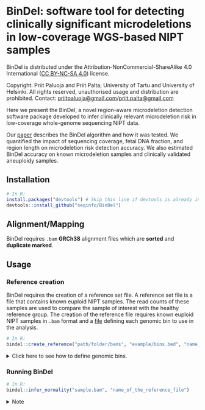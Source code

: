 # BinDel: software tool for detecting clinically significant microdeletions in low-coverage WGS-based NIPT samples
BinDel is distributed under the Attribution-NonCommercial-ShareAlike 4.0 International ([CC BY-NC-SA 4.0](https://creativecommons.org/licenses/by-nc-sa/4.0/)) license.

Copyright: Priit Paluoja and Priit Palta; University of Tartu and University of Helsinki.
All rights reserved, unauthorised usage and distribution are prohibited.
Contact: priitpaluoja@gmail.com/priit.palta@gmail.com



Here we present the BinDel, a novel region-aware microdeletion detection software package developed to infer clinically relevant microdeletion risk in low-coverage whole-genome sequencing NIPT data. 

Our [paper](https://doi.org/10.1101/2022.09.20.22280152) describes the BinDel algorithm and how it was tested. We quantified the impact of sequencing coverage, fetal DNA fraction, and region length on microdeletion risk detection accuracy. We also estimated BinDel accuracy on known microdeletion samples and clinically validated aneuploidy samples. 


## Installation

```R
# In R:
install.packages("devtools") # Skip this line if devtools is already installed
devtools::install_github("seqinfo/BinDel")
```

## Alignment/Mapping
BinDel requires `.bam` **GRCh38** alignment files which are **sorted** and **duplicate marked**.

## Usage
### Reference creation
BinDel requires the creation of a reference set file. A reference set file is a file that contains known euploid NIPT samples. The read counts of these samples are used to compare the sample of interest with the healthy reference group. The creation of the reference file requires known euploid NIPT samples in `.bam` format and
a [file](example/bins.bed) defining each genomic bin to use in the analysis.

```R
# In R:
bindel::create_reference("path/folder/bams", "example/bins.bed", "name_of_the_reference_file")
```

<details><summary> Click here to see how to define genomic bins.</summary>
<p>

Given a file [`example/locations.info.tsv`](example/locations.info.tsv) describing bin lengths (column `length`) for each region of interest, the following Python [script](dividebins.py) bins the input file to [`example/bins.bed`](example/bins.bed):
 
```
python3 dividebins.py --infile example/locations.info.tsv --outfile example/bins.bed
```
The script creates the file [`example/bins.bed`](example/bins.bed), which can be used in the reference file creation.

<details><summary>Notes</summary>
<p>

**Note 1:** Columns `chr`, `start` and `end` must uniquely define each region, e.g. `.bed` file must not contain duplicates. Column `focus` is the name of the region of interest, which means that this column is used for grouping bins. **Having duplicates in .bed leads to anomalies in final high-risk probabilities**.

**Note 2:** GC% correct depends on the number of regions of interest. E.g. if only, for example, chromosome 2 is in the analysis, it can affect the risk scoring compared to having all chromosomes in the analysis.
</p>
</details>

</p>
</details>


### Running BinDel
```R
# In R:
bindel::infer_normality("sample.bam", "name_of_the_reference_file")
```

<details><summary>Note</summary>
<p>

If the reference file has fewer samples than the default number of PCA components to be used in the normalisation, set the parameter `nComp` to lower than number of reference samples used.

```R
# In R:
bindel::infer_normality("path/bam.bam", "path/reference.tsv", nComp = less_than_n_samples_in_reference)
```
</p>
</details>
